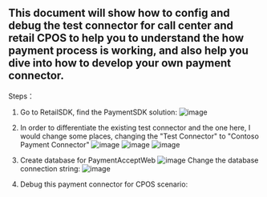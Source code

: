 ## This document will show how to config and debug the test connector for call center and retail CPOS to help you to understand the how payment process is working, and also help you dive into how to develop your own payment connector.

Steps：
1. Go to RetailSDK, find the PaymentSDK solution:
   ![image](https://user-images.githubusercontent.com/14832260/207480907-64aff128-b7dd-4bfe-a842-b5150fbcec78.png)
2. In order to differentiate the existing test connector and the one here,  I would change some places, changing the "Test Connector" to "Contoso Payment Connector"
   ![image](https://user-images.githubusercontent.com/14832260/207481178-8b2027bd-9850-4fc5-b013-d070a554189f.png)
   ![image](https://user-images.githubusercontent.com/14832260/207481283-0606e33d-09b8-4a0c-92bb-e1e16a37d98c.png)
   ![image](https://user-images.githubusercontent.com/14832260/207481673-68bdea46-561d-4d6e-aaf0-7ae16900341e.png)  
3. Create database for PaymentAcceptWeb
   ![image](https://user-images.githubusercontent.com/14832260/207484524-106049af-c739-424c-afd8-19926a1d3487.png)
    Change the database connection string:
    ![image](https://user-images.githubusercontent.com/14832260/207483006-a5356ae3-f6f0-4401-9f9e-d0dd86b614c4.png)

4. Debug this payment connector for CPOS scenario:
  


    


